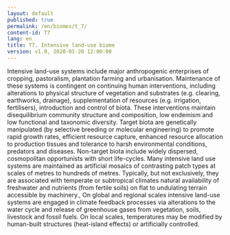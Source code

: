 ```yaml
---
layout: default
published: true
permalink: /en/biomes/t_7/
content-id: T7
lang: en
title: T7. Intensive land-use biome
version: v1.0, 2020-01-20 12:00:00
---
```


Intensive land-use systems include major anthropogenic enterprises of cropping, pastoralism, plantation farming and urbanisation. Maintenance of these systems is contingent on continuing human interventions, including alterations to physical structure of vegetation and substrates (e.g. clearing, earthworks, drainage), supplementation of resources (e.g. irrigation, fertilisers), introduction and control of biota. These interventions maintain disequilibrium community structure and composition, low endemism and low functional and taxonomic diversity. Target biota are genetically manipulated (by selective breeding or molecular engineering) to promote rapid growth rates, efficient resource capture, enhanced resource allocation to production tissues and tolerance to harsh environmental conditions, predators and diseases. Non-target biota include widely dispersed, cosmopolitan opportunists with short life-cycles. Many intensive land use systems are maintained as artificial mosaics of contrasting patch types at scales of metres to hundreds of metres. Typically, but not exclusively, they are associated with temperate or subtropical climates  natural availability of freshwater  and nutrients (from fertile soils) on flat to undulating terrain accessible by machinery.,  On global and regional scales intensive land-use systems are engaged in climate feedback processes via alterations to the water cycle and release of greenhouse gases from vegetation,  soils, livestock and fossil fuels. On local scales, temperatures may be modified by human-built structures (heat-island effects) or artificially controlled.
